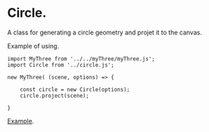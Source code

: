 # Circle.

A class for generating a circle geometry and projet it to the canvas.

Example of using.
```
import MyThree from '../../myThree/myThree.js';
import Circle from '../circle.js';

new MyThree( (scene, options) => {

	const circle = new Circle(options);
	circle.project(scene);

}
```
[Example](../Examples/circle.html).
